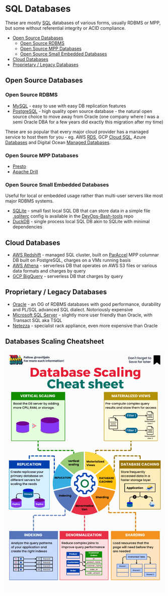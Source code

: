 # SQL Databases

These are mostly [SQL](sql.md) databases of various forms, usually RDBMS or MPP, but some without referential integrity
or ACID compliance.

<!-- INDEX_START -->

- [Open Source Databases](#open-source-databases)
  - [Open Source RDBMS](#open-source-rdbms)
  - [Open Source MPP Databases](#open-source-mpp-databases)
  - [Open Source Small Embedded Databases](#open-source-small-embedded-databases)
- [Cloud Databases](#cloud-databases)
- [Proprietary / Legacy Databases](#proprietary--legacy-databases)

<!-- INDEX_END -->

## Open Source Databases

### Open Source RDBMS

- [MySQL](mysql.md) - easy to use with easy DB replication features
- [PostgreSQL](postgres.md) - high quality open source database - the natural open source choice to move away from
  Oracle (one company where I was a semi Oracle DBA for a few years did exactly this migration after my time)

These are so popular that every major cloud provider has a managed service to host them for you -
eg. AWS [RDS](https://aws.amazon.com/rds/),
GCP [Cloud SQL](https://cloud.google.com/sql),
Azure [Databases](https://azure.microsoft.com/en-us/products/category/databases) and
Digital Ocean [Managed Databases](https://www.digitalocean.com/products/managed-databases).

### Open Source MPP Databases

- [Presto](https://prestodb.io/)
- [Apache Drill](https://drill.apache.org/)

### Open Source Small Embedded Databases

Useful for local or embedded usage rather than multi-user servers like most major RDBMS systems.

- [SQLite](https://www.sqlite.org/) - small fast local SQL DB that can store data in a simple file
  [.sqliterc](https://github.com/HariSekhon/DevOps-Bash-tools/blob/master/configs/.sqliterc) config is available in the
  [DevOps-Bash-tools](devops-bash-tools.md) repo
- [DuckDB](https://duckdb.org/) - single process local SQL DB akin to SQLite with minimal dependencies

## Cloud Databases

- [AWS Redshift](https://aws.amazon.com/redshift/) - managed SQL cluster,
  built on [ParAccel](https://en.wikipedia.org/wiki/ParAccel)
  MPP columnar DB built on PostgreSQL, charges on a VMs running basis
- [AWS Athena](https://aws.amazon.com/athena/) - serverless DB that operates on AWS S3 files or various data formats
  and charges by query
- [GCP BigQuery](https://cloud.google.com/bigquery/) - serverless DB that charges by query

## Proprietary / Legacy Databases

- [Oracle](https://www.oracle.com/) - an OG of RDBMS databases with good performance, durability and PL/SQL advanced SQL
  dialect. Notoriously expensive
- [Microsoft SQL Server](https://www.microsoft.com/en-us/sql-server/sql-server-downloads) - slightly more user friendly
  than Oracle, with Transact SQL aka TSQL
- [Netezza](https://www.ibm.com/products/netezza) - specialist rack appliance, even more expensive than Oracle

## Databases Scaling Cheatsheet

![Databases Scaling Cheatsheet](images/database_scaling_cheatsheet.gif)
